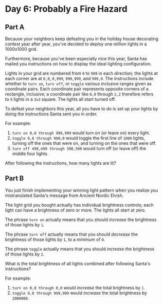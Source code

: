 # Day 6: Probably a Fire Hazard

## Part A

Because your neighbors keep defeating you in the holiday house decorating
contest year after year, you've decided to deploy one million lights in a
1000x1000 grid.

Furthermore, because you've been especially nice this year, Santa has mailed you
instructions on how to display the ideal lighting configuration.

Lights in your grid are numbered from `0` to `999` in each direction; the lights
at each corner are at `0,0`, `0,999`, `999,999`, and `999,0`. The instructions
include whether to `turn on`, `turn off`, or `toggle` various inclusive ranges
given as coordinate pairs. Each coordinate pair represents opposite corners of a
rectangle, inclusive; a coordinate pair like `0,0` through `2,2` therefore
refers to `9` lights in a `3x3` square. The lights all start turned off.

To defeat your neighbors this year, all you have to do is set up your lights by
doing the instructions Santa sent you in order.

For example:

1. `turn on 0,0 through 999,999` would turn on (or leave on) every light.
2. `toggle 0,0 through 999,0` would toggle the first line of `1000` lights,
   turning off the ones that were on, and turning on the ones that were off.
3. `turn off 499,499 through 500,500` would turn off (or leave off) the middle
   four lights.

After following the instructions, how many lights are lit?

## Part B

You just finish implementing your winning light pattern when you realize you
mistranslated Santa's message from Ancient Nordic Elvish.

The light grid you bought actually has individual brightness controls; each
light can have a brightness of zero or more. The lights all start at zero.

The phrase `turn on` actually means that you should *increase* the brightness of
those lights by `1`.

The phrase `turn off` actually means that you should *decrease* the brightness of
those lights by `1`, to a *minimum* of `0`.

The phrase `toggle` actually means that you should *increase* the brightness of
those lights by `2`.

What is the total brightness of all lights combined after following Santa's
instructions?

For example:

1. `turn on 0,0 through 0,0` would *increase* the total brightness by `1`.
2. `toggle 0,0 through 999,999` would *increase* the total brightness by
   `2000000`.


